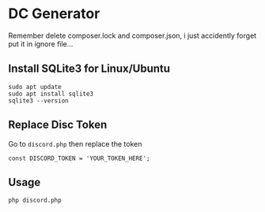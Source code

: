 # DC Generator

Remember delete composer.lock and composer.json, i just accidently forget put it in ignore file...

## Install SQLite3 for Linux/Ubuntu

```
sudo apt update
sudo apt install sqlite3
sqlite3 --version
```

## Replace Disc Token

Go to ```discord.php``` then replace the token

```
const DISCORD_TOKEN = 'YOUR_TOKEN_HERE';
```

## Usage

```
php discord.php
```
